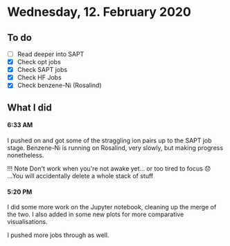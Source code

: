 # Wednesday, 12. February 2020

## To do

* [ ] Read deeper into SAPT
* [x] Check opt jobs
* [x] Check SAPT jobs
* [x] Check HF Jobs
* [x] Check benzene-Ni (Rosalind)

## What I did

#### 6:33 AM

I pushed on and got some of the straggling ion pairs up to the SAPT job stage. Benzene-Ni is running on Rosalind, very slowly, but making progress nonetheless. 

!!! Note
	Don't work when you're not awake yet... or too tired to focus :disappointed: <br/>
	...You will accidentally delete a whole stack of stuff




#### 5:20 PM

I did some more work on the Jupyter notebook, cleaning up the merge of the two. I also added in some new plots for more comparative visualisations.

I pushed more jobs through as well.